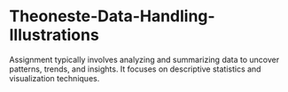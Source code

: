 # Theoneste-Data-Handling-Illustrations
Assignment typically involves analyzing and summarizing data to uncover patterns, trends, and insights. It focuses on descriptive statistics and visualization techniques.
